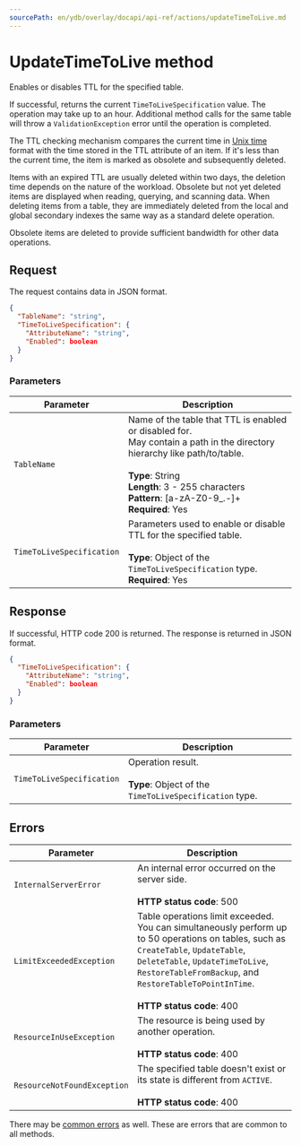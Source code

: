 ```yaml
---
sourcePath: en/ydb/overlay/docapi/api-ref/actions/updateTimeToLive.md
---
```

# UpdateTimeToLive method

Enables or disables TTL for the specified table.

If successful, returns the current `TimeToLiveSpecification` value. The operation may take up to an hour. Additional method calls for the same table will throw a `ValidationException` error until the operation is completed.

The TTL checking mechanism compares the current time in [Unix time](https://en.wikipedia.org/wiki/Unix_time) format with the time stored in the TTL attribute of an item. If it's less than the current time, the item is marked as obsolete and subsequently deleted.

Items with an expired TTL are usually deleted within two days, the deletion time depends on the nature of the workload. Obsolete but not yet deleted items are displayed when reading, querying, and scanning data. When deleting items from a table, they are immediately deleted from the local and global secondary indexes the same way as a standard delete operation.

Obsolete items are deleted to provide sufficient bandwidth for other data operations.

## Request

The request contains data in JSON format.

```json
{
  "TableName": "string",
  "TimeToLiveSpecification": {
    "AttributeName": "string",
    "Enabled": boolean
  }
}
```

### Parameters

| Parameter | Description |
| ----- | ----- |
| `TableName` | Name of the table that TTL is enabled or disabled for.<br/>May contain a path in the directory hierarchy like path/to/table.<br/><br/>**Type**: String<br/>**Length**: 3 - 255 characters<br/>**Pattern**: [a-zA-Z0-9_.-]+<br/>**Required**: Yes |
| `TimeToLiveSpecification` | Parameters used to enable or disable TTL for the specified table.<br/><br/>**Type**: Object of the `TimeToLiveSpecification` type.<br/>**Required**: Yes |

## Response

If successful, HTTP code 200 is returned.
The response is returned in JSON format.

```json
{
  "TimeToLiveSpecification": {
    "AttributeName": "string",
    "Enabled": boolean
  }
}
```

### Parameters

| Parameter | Description |
| ----- | ----- |
| `TimeToLiveSpecification` | Operation result.<br/><br/>**Type**: Object of the `TimeToLiveSpecification` type. |

## Errors

| Parameter | Description |
| ----- | ----- |
| `InternalServerError` | An internal error occurred on the server side.<br/><br/>**HTTP status code**: 500 |
| `LimitExceededException` | Table operations limit exceeded.<br/>You can simultaneously perform up to 50 operations on tables, such as `CreateTable`, `UpdateTable`, `DeleteTable`, `UpdateTimeToLive`, `RestoreTableFromBackup`, and `RestoreTableToPointInTime`.<br/><br/>**HTTP status code**: 400 |
| `ResourceInUseException` | The resource is being used by another operation.<br/><br/>**HTTP status code**: 400<br/> |
| `ResourceNotFoundException` | The specified table doesn't exist or its state is different from `ACTIVE`.<br/><br/>**HTTP status code**: 400 |

There may be [common errors](../common-errors.md) as well. These are errors that are common to all methods.
